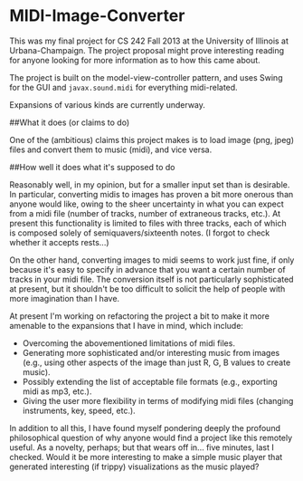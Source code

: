 # MIDI-Image-Converter

This was my final project for CS 242 Fall 2013 at the University of Illinois at Urbana-Champaign. The project proposal might prove interesting reading for anyone looking for more information as to how this came about.

The project is built on the model-view-controller pattern, and uses Swing for the GUI and ```javax.sound.midi``` for everything midi-related.

Expansions of various kinds are currently underway.

##What it does (or claims to do)

One of the (ambitious) claims this project makes is to load image (png, jpeg) files and convert them to music (midi), and vice versa.

##How well it does what it's supposed to do

Reasonably well, in my opinion, but for a smaller input set than is desirable. In particular, converting midis to images has proven a bit more onerous than anyone would like, owing to the sheer uncertainty in what you can expect from a midi file (number of tracks, number of extraneous tracks, etc.). At present this functionality is limited to files with three tracks, each of which is composed solely of semiquavers/sixteenth notes. (I forgot to check whether it accepts rests...)

On the other hand, converting images to midi seems to work just fine, if only because it's easy to specify in advance that you want a certain number of tracks in your midi file. The conversion itself is not particularly sophisticated at present, but it shouldn't be too difficult to solicit the help of people with more imagination than I have.

At present I'm working on refactoring the project a bit to make it more amenable to the expansions that I have in mind, which include:
* Overcoming the abovementioned limitations of midi files.
* Generating more sophisticated and/or interesting music from images (e.g., using other aspects of the image than just R, G, B values to create music).
* Possibly extending the list of acceptable file formats (e.g., exporting midi as mp3, etc.).
* Giving the user more flexibility in terms of modifying midi files (changing instruments, key, speed, etc.).

In addition to all this, I have found myself pondering deeply the profound philosophical question of why anyone would find a project like this remotely useful. As a novelty, perhaps; but that wears off in... five minutes, last I checked. Would it be more interesting to make a simple music player that generated interesting (if trippy) visualizations as the music played?
